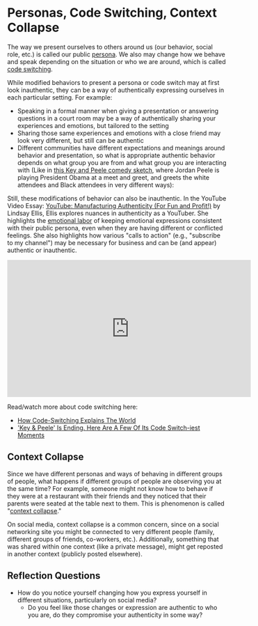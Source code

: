 # Personas, Code Switching, Context Collapse

The way we present ourselves to others around us (our behavior, social role, etc.) is called our public [persona](https://en.wikipedia.org/wiki/Persona). We also may change how we behave and speak depending on the situation or who we are around, which is called [code switching](https://en.wikipedia.org/wiki/Code-switching).

While modified behaviors to present a persona or code switch may at first look inauthentic, they can be a way of authentically expressing ourselves in each particular setting. For example:
- Speaking in a formal manner when giving a presentation or answering questions in a court room may be a way of authentically sharing your experiences and emotions, but tailored to the setting
- Sharing those same experiences and emotions with a close friend may look very different, but still can be authentic
- Different communities have different expectations and meanings around behavior and presentation, so what is appropriate authentic behavior depends on what group you are from and what group you are interacting with (Like in [this Key and Peele comedy sketch](https://www.youtube.com/embed/nopWOC4SRm4), where Jordan Peele is playing President Obama at a meet and greet, and greets the white attendees and Black attendees in very different ways):

Still, these modifications of behavior can also be inauthentic. In the YouTube Video Essay: [YouTube: Manufacturing Authenticity (For Fun and Profit!)](https://www.youtube.com/watch?v=8FJEtCvb2Kw) by Lindsay Ellis, Ellis explores nuances in authenticity as a YouTuber. She highlights the [emotional labor](https://en.wikipedia.org/wiki/Emotional_labor) of keeping emotional expressions consistent with their public persona, even when they are having different or conflicted feelings. She also highlights how various "calls to action" (e.g., "subscribe to my channel") may be necessary for business and can be (and appear) authentic or inauthentic.

<iframe width="560" height="315" src="https://www.youtube.com/embed/8FJEtCvb2Kw" title="YouTube video player" frameborder="0" allow="accelerometer; autoplay; clipboard-write; encrypted-media; gyroscope; picture-in-picture; web-share" allowfullscreen></iframe>

Read/watch more about code switching here:
  - [How Code-Switching Explains The World](https://www.npr.org/sections/codeswitch/2013/04/08/176064688/how-code-switching-explains-the-world)
  - ['Key & Peele' Is Ending. Here Are A Few Of Its Code Switch-iest Moments](https://www.npr.org/sections/codeswitch/2015/07/29/427411327/key-peele-is-ending-here-are-a-few-of-its-code-switch-iest-moments)

## Context Collapse
Since we have different personas and ways of behaving in different groups of people, what happens if different groups of people are observing you at the same time? For example, someone might not know how to behave if they were at a restaurant with their friends and they noticed that their parents were seated at the table next to them. This is phenomenon is called "[context collapse](https://en.wikipedia.org/wiki/Context_collapse)."

On social media, context collapse is a common concern, since on a social networking site you might be connected to very different people (family, different groups of friends, co-workers, etc.). Additionally, something that was shared within one context (like a private message), might get reposted in another context (publicly posted elsewhere). 

## Reflection Questions
- How do you notice yourself changing how you express yourself in different situations, particularly on social media?
  - Do you feel like those changes or expression are authentic to who you are, do they compromise your authenticity in some way?
